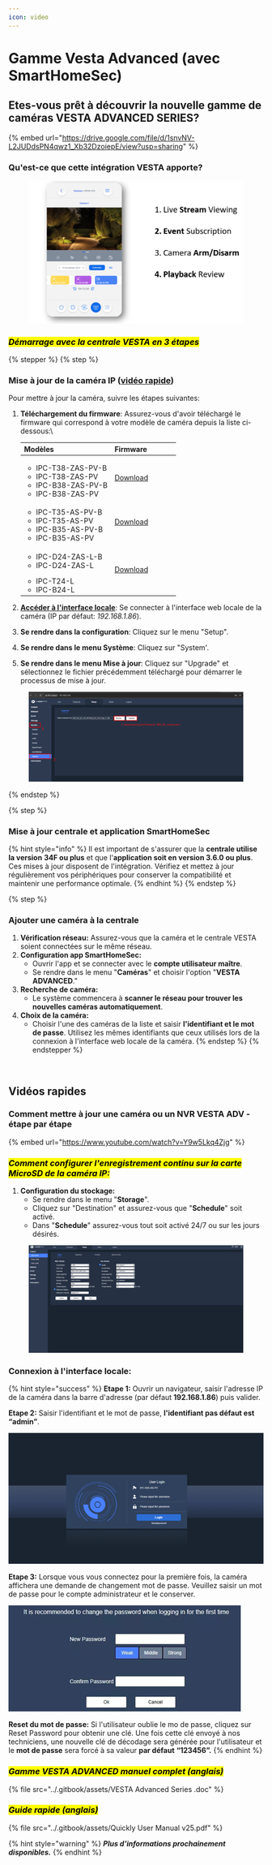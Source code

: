 ```yaml
---
icon: video
---
```


# Gamme Vesta Advanced (avec SmartHomeSec)

## Etes-vous prêt à découvrir la nouvelle gamme de caméras VESTA ADVANCED SERIES?

{% embed url="https://drive.google.com/file/d/1snvNV-L2JUDdsPN4qwz1_Xb32DzoiepE/view?usp=sharing" %}

### Qu'est-ce que cette intégration VESTA apporte?

<figure><img src="../.gitbook/assets/image (42).png" alt=""><figcaption></figcaption></figure>

### _<mark style="background-color:yellow;">**Démarrage avec la centrale VESTA en 3 étapes**</mark>_

{% stepper %}
{% step %}
### Mise à jour de la caméra IP ([vidéo rapide](gamme-vesta-advanced-avec-smarthomesec.md#videos-rapides))

Pour mettre à jour la caméra, suivre les étapes suivantes:

1.  **Téléchargement du firmware**: Assurez-vous d'avoir téléchargé le firmware qui correspond à votre modèle de caméra depuis la liste ci-dessous:\


    <table><thead><tr><th>Modèles</th><th width="114">Firmware</th></tr></thead><tbody><tr><td><ul><li>IPC-T38-ZAS-PV-B</li><li>IPC-T38-ZAS-PV</li><li>IPC-B38-ZAS-PV-B</li><li>IPC-B38-ZAS-PV</li></ul></td><td><a href="https://gofile.me/7yryF/u9fVnKEjg">Download</a></td></tr><tr><td><ul><li>IPC-T35-AS-PV-B</li><li>IPC-T35-AS-PV</li><li>IPC-B35-AS-PV-B</li><li>IPC-B35-AS-PV</li></ul></td><td><a href="https://gofile.me/7yryF/LJPMxKDbU">Download</a></td></tr><tr><td><ul><li>IPC-D24-ZAS-L-B</li><li>IPC-D24-ZAS-L</li></ul><ul><li>IPC-T24-L</li><li>IPC-B24-L</li></ul></td><td><a href="https://gofile.me/7yryF/HYczagZrp">Download</a></td></tr></tbody></table>


2. [**Accéder à l'interface locale**](gamme-vesta-advanced-avec-smarthomesec.md#connexion-a-linterface-locale): Se connecter à l'interface web locale de la caméra (IP par défaut: _192.168.1.86_).
3. **Se rendre dans la configuration**: Cliquez sur le menu "Setup".
4. **Se rendre dans le menu Système**: Cliquez sur "System'.
5. **Se rendre dans le menu Mise à jour**: Cliquez sur "Upgrade" et sélectionnez le fichier précédemment téléchargé pour démarrer le processus de mise à jour.

<figure><img src="../.gitbook/assets/image (43).png" alt=""><figcaption></figcaption></figure>
{% endstep %}

{% step %}
### Mise à jour centrale et application SmartHomeSec

{% hint style="info" %}
Il est important de s'assurer que la **centrale utilise  la version** **34F ou plus** et que l'**application soit en version 3.6.0 ou plus**. Ces mises à jour disposent de l'intégration. Vérifiez et mettez à jour régulièrement vos périphériques pour conserver la compatibilité et maintenir une performance optimale.
{% endhint %}
{% endstep %}

{% step %}
### Ajouter une caméra à la centrale

1. **Vérification réseau:** Assurez-vous que la caméra et le centrale VESTA soient connectées sur le même réseau.
2. **Configuration app SmartHomeSec:**
   * Ouvrir l'app et se connecter avec le **compte utilisateur maître**.
   * Se rendre dans le menu "**Caméras**" et choisir l'option "**VESTA ADVANCED**."
3. **Recherche de caméra:**
   * Le système commencera à **scanner le réseau pour trouver les nouvelles caméras automatiquement**.
4. **Choix de la caméra:**
   * Choisir l'une des caméras de la liste et saisir **l'identifiant et le mot de passe**. Utilisez les mêmes identifiants que ceux utilisés lors de la connexion à l'interface web locale de la caméra.
{% endstep %}
{% endstepper %}

<figure><img src="../.gitbook/assets/ADV-settings.gif" alt=""><figcaption></figcaption></figure>

## Vidéos rapides

### Comment mettre à jour une caméra ou un NVR VESTA ADV - étape par étape

{% embed url="https://www.youtube.com/watch?v=Y9w5Lkq4Zjg" %}

### _<mark style="background-color:yellow;">Comment configurer l'enregistrement continu sur la carte MicroSD de la caméra IP:</mark>_

1. **Configuration du stockage:**
   * Se rendre dans le menu "**Storage**".
   * Cliquez sur "Destination" et assurez-vous que "**Schedule**" soit activé.
   * Dans "**Schedule**" assurez-vous tout soit activé 24/7 ou sur les jours désirés.

<figure><img src="../.gitbook/assets/step-step-SD.gif" alt=""><figcaption></figcaption></figure>

### **Connexion à l'interface locale:**&#x20;

{% hint style="success" %}
**Etape 1:** Ouvrir un navigateur, saisir l'adresse IP de la caméra dans la barre d'adresse (par défaut **192.168.1.86**) puis valider.

**Etape 2:** Saisir l'identifiant et le mot de passe, **l'identifiant pas défaut est “admin”**.

![](<../.gitbook/assets/image (44).png>)

**Etape 3:** Lorsque vous vous connectez pour la première fois, la caméra affichera une demande de changement mot de passe. Veuillez saisir un mot de passe pour le compte administrateur et le conserver.

![](<../.gitbook/assets/image (45).png>)



**Reset du mot de passe:** Si l'utilisateur oublie le mo de passe, cliquez sur Reset Password pour obtenir une clé. Une fois cette clé envoyé à nos techniciens, une nouvelle clé de décodage sera générée pour l'utilisateur et le **mot de passe** sera forcé à sa valeur **par défaut** **“123456”.**
{% endhint %}

### _<mark style="background-color:yellow;">Gamme VESTA ADVANCED manuel complet (anglais)</mark>_

{% file src="../.gitbook/assets/VESTA Advanced Series .doc" %}

### _<mark style="background-color:yellow;">Guide rapide (anglais)</mark>_

{% file src="../.gitbook/assets/Quickly User Manual v25.pdf" %}

{% hint style="warning" %}
_**Plus d'informations prochainement disponibles.**_
{% endhint %}

